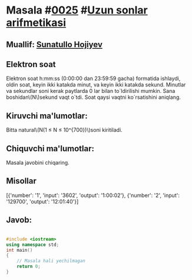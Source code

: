 
<h1>Masala #<a href="https://robocontest.uz/tasks/0025">0025</a> #<a href="https://robocontest.uz/tasks?category=2">Uzun sonlar arifmetikasi</a></h1>
<h2> Muallif: <a href="https://robocontest.uz/profile/sunnat">Sunatullo Hojiyev</a></h2>
<h2>Elektron soat</h2>
<p>Elektron soat h:mm:ss (0:00:00 dan 23:59:59 gacha) formatida ishlaydi, oldin soat, keyin ikki katakda minut, va keyin ikki katakda sekund. Minutlar va sekundlar soni kerak paytlarda 0 lar bilan to`ldirilishi mumkin.
Sana boshidan\(N\)sekund vaqt o`tdi. Soat qaysi vaqtni ko`rsatishini aniqlang.</p>
<h2>Kiruvchi ma'lumotlar:</h2>
<p>Bitta natural\(N(1 ≤ N ≤ 10^{700})\)soni kiritiladi.</p>
<h2>Chiquvchi ma'lumotlar:</h2>
<p>Masala javobini chiqaring.</p>
<h2>Misollar</h2>
[{'number': '1', 'input': '3602', 'output': '1:00:02'}, {'number': '2', 'input': '129700', 'output': '12:01:40'}]
<h2>Javob:</h2>

######
```cpp
#include <iostream>
using namespace std;
int main()
{
    // Masala hali yechilmagan
    return 0;
}
```
